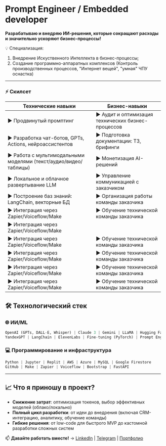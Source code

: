 # **Prompt Engineer / Embedded developer**

**Разрабатываю и внедряю ИИ-решения, которые сокращают расходы и значительно ускоряют бизнес-процессы!**

💡 Специализация: 
1. Внедрение Искуственного Интеллекта в бизнес-процессы;
2. Создание программно-аппаратных комплексов (Контроль производственных процессов, "Интернет вещей", "умная" ЧПУ оснастка)

---
### ⚡ **Скилсет**
| **Технические навыки**                               | **Бизнес-навыки**                              |
|-------------------------------------------------------|------------------------------------------------|
| ▶ Продвинутый промптинг                              | ▶ Аудит и оптимизация технических бизнес-процессов         |
| ▶ Разработка чат-ботов, GPTs, Actions, нейроассистентов | ▶ Подготовка документации: ТЗ, брифинги   |
| ▶ Работа с мультимодальными моделями (текст/аудио/видео/таблицы) | ▶ Монетизация AI-решений               |
| ▶ Локальное и облачное развертывание LLM             | ▶ Управление коммуникацией с заказчиком |
| ▶ Построение баз знаний: LangChain, векторные БД      | ▶ Организация работы команды заказчика        |
| ▶ Интеграция через Zapier/Voiceflow/Make              | ▶ Обучение технической команды заказчика  |
| ▶ Интеграция через Zapier/Voiceflow/Make                                                          |
| ▶ Интеграция через Zapier/Voiceflow/Make              | ▶ Обучение технической команды заказчика  |
| ▶ Интеграция через Zapier/Voiceflow/Make              | ▶ Обучение технической команды заказчика  |
| ▶ Интеграция через Zapier/Voiceflow/Make              | ▶ Обучение технической команды заказчика  |
| ▶ Интеграция через Zapier/Voiceflow/Make              | ▶ Обучение технической команды заказчика  |

## 🛠️ **Технологический стек**

### 🌐 **ИИ/ML**
```python
OpenAI (GPTs, DALL-E, Whisper) | Claude 3 | Gemini | LLaMA | Hugging Face 
YandexGPT | LangChain | ElevenLabs | Fine-tuning (PyTorch) | Prompt Engineering
```

### 💻 **Программирование и инфраструктура**
```python
Python | Jupyter | Replit | AWS | Azure | MySQL | Google Firestore 
GitHub | Make | Zapier | Voiceflow | Bootstrap | FastAPI
```

---

## 📈 **Что я приношу в проект?**
- **Снижение затрат**: оптимизация токенов, выбор эффективных моделей (облако/локально) 
- **Полный цикл разработки**: от идеи до внедрения (включая CRM-интеграцию, аналитику, обучение команды)  
- **Гибкие решения**: от low-code для быстрого MVP до кастомной разработки сложных систем  

📫 **Давайте работать вместе!** → [LinkedIn](ссылка) | [Telegram](ссылка) | [Портфолио](https://github.com/ZerocoderForstudents)
